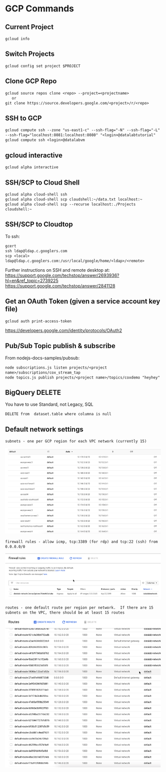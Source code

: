 # GCP Commands

## Current Project

	gcloud info

## Switch Projects

	gcloud config set project $PROJECT

## Clone GCP Repo

	gcloud source repos clone <repo> --project=<projectname>
	   or
    git clone https://source.developers.google.com/<project>/r/<repo>

## SSH to GCP

	gcloud compute ssh --zone "us-east1-c" --ssh-flag="-N" --ssh-flag="-L" --ssh-flag="localhost:8081:localhost:8080" "<login>@datalabtutorial"
	gcloud compute ssh <login>@datalabvm


## gcloud interactive

	gcloud alpha interactive

## SSH/SCP to Cloud Shell

	gcloud alpha cloud-shell ssh
	gcloud alpha cloud-shell scp cloudshell:~/data.txt localhost:~
	gcloud alpha cloud-shell scp --recurse localhost:./Projects cloudshell:~ 

## SSH/SCP to Cloudtop

To ssh:

	gcert
	ssh ldap@ldap.c.googlers.com
	scp <local> ldap@ldap.c.googlers.com:/usr/local/google/home/<ldap>/<remote>

Further instructions on SSH and remote desktop at:
https://support.google.com/techstop/answer/2693936?hl=en&ref_topic=2739225
https://support.google.com/techstop/answer/2841128

## Get an OAuth Token (given a service account key file)

	gcloud auth print-access-token
  https://developers.google.com/identity/protocols/OAuth2
  
## Pub/Sub Topic publish & subscribe

From nodejs-docs-samples/pubsub:

	node subscriptions.js listen projects/<project name>/subscriptions/cox_stream_tap
	node topics.js publish projects/<project name>/topics/coxdemo "heyhey"
  
## BigQuery DELETE
You have to use Standard, not Legacy, SQL

	DELETE from  dataset.table where columna is null

## Default network settings

	subnets - one per GCP region for each VPC network (currently 15)

<img src="images/subnets.png"/>

	firewall rules - allow icmp, tcp:3389 (for rdp) and tcp:22 (ssh) from 0.0.0.0/0

<img src="images/firewalls.png"/>

	routes - one default route per region per network.  If there are 15 subnets on the VPC, there should be at least 15 routes

<img src="images/routes.png"/>


